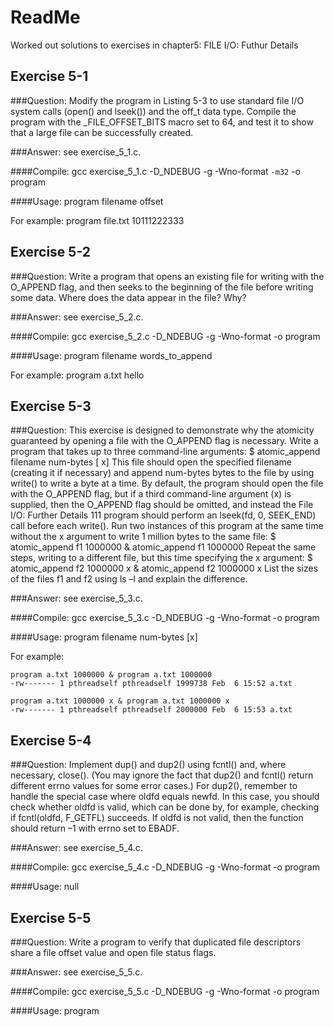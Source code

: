 # ReadMe

Worked out solutions to exercises in chapter5: FILE I/O: Futhur Details 

## Exercise 5-1

###Question:
    Modify the program in Listing 5-3 to use standard file I/O system calls (open() and
    lseek()) and the off_t data type. Compile the program with the _FILE_OFFSET_BITS
    macro set to 64, and test it to show that a large file can be successfully created.

###Answer: 
see exercise_5_1.c.

####Compile: 
gcc exercise_5_1.c -D_NDEBUG -g -Wno-format `-m32` -o program 


####Usage: 
program filename offset 

For example: program file.txt 10111222333

## Exercise 5-2

###Question:
    Write a program that opens an existing file for writing with the O_APPEND flag, and
    then seeks to the beginning of the file before writing some data. Where does the
    data appear in the file? Why?

###Answer: 
see exercise_5_2.c.

####Compile: 
gcc exercise_5_2.c -D_NDEBUG -g -Wno-format -o program


####Usage: 
program filename words_to_append

For example: program a.txt hello

## Exercise 5-3

###Question:
    This exercise is designed to demonstrate why the atomicity guaranteed by opening
    a file with the O_APPEND flag is necessary. Write a program that takes up to three
    command-line arguments:
    $ atomic_append filename num-bytes [ x]
    This file should open the specified filename (creating it if necessary) and append
    num-bytes bytes to the file by using write() to write a byte at a time. By default, the
    program should open the file with the O_APPEND flag, but if a third command-line
    argument (x) is supplied, then the O_APPEND flag should be omitted, and instead the
    File I/O: Further Details 111
    program should perform an lseek(fd, 0, SEEK_END) call before each write(). Run
    two instances of this program at the same time without the x argument to write
    1 million bytes to the same file:
    $ atomic_append f1 1000000 & atomic_append f1 1000000
    Repeat the same steps, writing to a different file, but this time specifying the x
    argument:
    $ atomic_append f2 1000000 x & atomic_append f2 1000000 x
    List the sizes of the files f1 and f2 using ls –l and explain the difference.

###Answer: 
see exercise_5_3.c.

####Compile: 
gcc exercise_5_3.c -D_NDEBUG -g -Wno-format -o program


####Usage: 
program filename num-bytes [x]

For example: 

    program a.txt 1000000 & program a.txt 1000000 
    -rw------- 1 pthreadself pthreadself 1999738 Feb  6 15:52 a.txt

    program a.txt 1000000 x & program a.txt 1000000 x
    -rw------- 1 pthreadself pthreadself 2000000 Feb  6 15:53 a.txt



## Exercise 5-4

###Question:
    Implement dup() and dup2() using fcntl() and, where necessary, close(). (You may
    ignore the fact that dup2() and fcntl() return different errno values for some error
    cases.) For dup2(), remember to handle the special case where oldfd equals newfd. In
    this case, you should check whether oldfd is valid, which can be done by, for example,
    checking if fcntl(oldfd, F_GETFL) succeeds. If oldfd is not valid, then the function
    should return –1 with errno set to EBADF.

###Answer: 
see exercise_5_4.c.

####Compile: 
gcc exercise_5_4.c -D_NDEBUG -g -Wno-format -o program


####Usage: 
null


## Exercise 5-5

###Question:
    Write a program to verify that duplicated file descriptors share a file offset value
    and open file status flags.

###Answer: 
see exercise_5_5.c.

####Compile: 
gcc exercise_5_5.c -D_NDEBUG -g -Wno-format -o program


####Usage: 
program 
